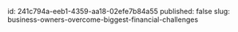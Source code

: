 id: 241c794a-eeb1-4359-aa18-02efe7b84a55
published: false
slug: business-owners-overcome-biggest-financial-challenges
